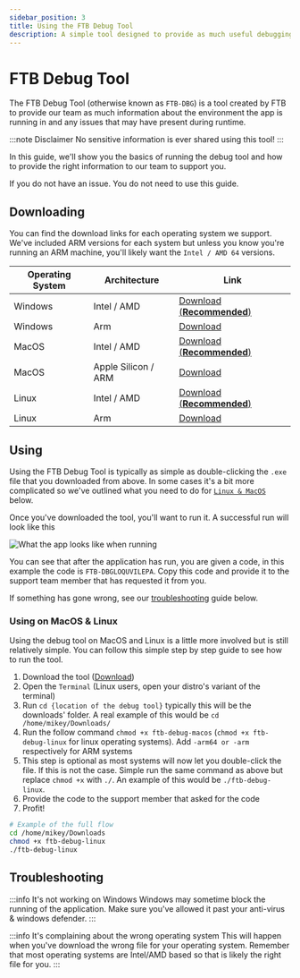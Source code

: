 ```yaml
---
sidebar_position: 3
title: Using the FTB Debug Tool
description: A simple tool designed to provide as much useful debugging information to our team to support resolving any app issues.
---
```


# FTB Debug Tool

The FTB Debug Tool (otherwise known as `FTB-DBG`) is a tool created by FTB to provide our team as much information about the environment the app is running in and any issues that may have present during runtime.

:::note Disclaimer
No sensitive information is ever shared using this tool!
:::

In this guide, we'll show you the basics of running the debug tool and how to provide the right information to our team to support you.

If you do not have an issue. You do not need to use this guide.

## Downloading

You can find the download links for each operating system we support. We've included ARM versions for each system but unless you know you're running an ARM machine, you'll likely want the `Intel / AMD 64` versions.

| Operating System | Architecture        | Link                                                                                    |
|------------------|---------------------|-----------------------------------------------------------------------------------------|
| Windows          | Intel / AMD         | [Download (**Recommended**)](https://dist.creeper.host/tools/ftb-debug/ftb-debug.exe)   |
| Windows          | Arm                 | [Download](https://dist.creeper.host/tools/ftb-debug/ftb-debug-arm64.exe)               |
| MacOS            | Intel / AMD         | [Download (**Recommended**)](https://dist.creeper.host/tools/ftb-debug/ftb-debug-macos) |
| MacOS            | Apple Silicon / ARM | [Download](https://dist.creeper.host/tools/ftb-debug/ftb-debug-macos-arm64)             |
| Linux            | Intel / AMD         | [Download (**Recommended**)](https://dist.creeper.host/tools/ftb-debug/ftb-debug-linux) |
| Linux            | Arm                 | [Download](https://dist.creeper.host/tools/ftb-debug/ftb-debug-linux-arm)               |

## Using

Using the FTB Debug Tool is typically as simple as double-clicking the `.exe` file that you downloaded from above. In some cases it's a bit more complicated so we've outlined what you need to do for [`Linux & MacOS`](#using-on-macos--linux) below.

Once you've downloaded the tool, you'll want to run it. A successful run will look like this

![What the app looks like when running](./../_assets/images/ftb-debug-tool-running-windows.webp)

You can see that after the application has run, you are given a code, in this example the code is `FTB-DBGLOQUVILEPA`. Copy this code and provide it to the support team member that has requested it from you.

If something has gone wrong, see our [troubleshooting](#troubleshooting) guide below.

### Using on MacOS & Linux

Using the debug tool on MacOS and Linux is a little more involved but is still relatively simple. You can follow this simple step by step guide to see how to run the tool.

1. Download the tool ([Download](#downloading))
2. Open the `Terminal` (Linux users, open your distro's variant of the terminal)
3. Run `cd {location of the debug tool}` typically this will be the downloads' folder. A real example of this would be `cd /home/mikey/Downloads/`
4. Run the follow command `chmod +x ftb-debug-macos` (`chmod +x ftb-debug-linux` for linux operating systems). Add `-arm64 or -arm` respectively for ARM systems
5. This step is optional as most systems will now let you double-click the file. If this is not the case. Simple run the same command as above but replace `chmod +x` with `./`. An example of this would be `./ftb-debug-linux`.
6. Provide the code to the support member that asked for the code
7. Profit!

```bash
# Example of the full flow
cd /home/mikey/Downloads
chmod +x ftb-debug-linux
./ftb-debug-linux
```

## Troubleshooting

:::info It's not working on Windows
Windows may sometime block the running of the application. Make sure you've allowed it past your anti-virus & windows defender.
:::

:::info It's complaining about the wrong operating system
This will happen when you've download the wrong file for your operating system. Remember that most operating systems are Intel/AMD based so that is likely the right file for you.
:::

